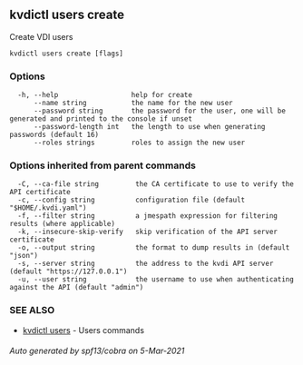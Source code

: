 ## kvdictl users create

Create VDI users

```
kvdictl users create [flags]
```

### Options

```
  -h, --help                  help for create
      --name string           the name for the new user
      --password string       the password for the user, one will be generated and printed to the console if unset
      --password-length int   the length to use when generating passwords (default 16)
      --roles strings         roles to assign the new user
```

### Options inherited from parent commands

```
  -C, --ca-file string         the CA certificate to use to verify the API certificate
  -c, --config string          configuration file (default "$HOME/.kvdi.yaml")
  -f, --filter string          a jmespath expression for filtering results (where applicable)
  -k, --insecure-skip-verify   skip verification of the API server certificate
  -o, --output string          the format to dump results in (default "json")
  -s, --server string          the address to the kvdi API server (default "https://127.0.0.1")
  -u, --user string            the username to use when authenticating against the API (default "admin")
```

### SEE ALSO

* [kvdictl users](kvdictl_users.md)	 - Users commands

###### Auto generated by spf13/cobra on 5-Mar-2021
